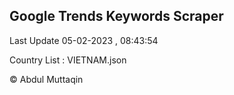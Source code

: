 

## Google Trends Keywords Scraper 
 
Last Update 05-02-2023 , 08:43:54

Country List :
VIETNAM.json



© Abdul Muttaqin 

